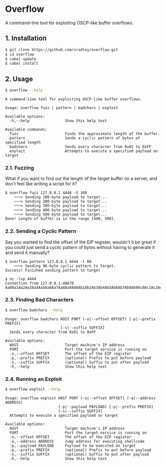 # Overflow
A command-line tool for exploiting OSCP-like buffer overflows.

## 1. Installation
```sh
$ git clone https://github.com/sradley/overflow.git
$ cd overflow
$ cabal update
$ cabal install
```

## 2. Usage
```sh
$ overflow --help
```
```
A command-line tool for exploiting OSCP-like buffer overflows.

Usage: overflow fuzz | pattern | badchars | exploit

Available options:
  -h,--help                Show this help text

Available commands:
  fuzz                     Finds the approximate length of the buffer.
  pattern                  Sends a cyclic pattern of bytes of specified length
  badchars                 Sends every character from 0x01 to 0xFF
  exploit                  Attempts to execute a specified payload on target
```

### 2.1. Fuzzing 
What if you want to find out the length of the target buffer on a server, and
don't feel like writing a script for it?
```
$ overflow fuzz 127.0.0.1 4444 -S 100
    ───> Sending 100-byte payload to target...
    ───> Sending 200-byte payload to target...
    ───> Sending 300-byte payload to target...
    ───> Sending 400-byte payload to target...
    ───> Sending 500-byte payload to target...
Done! Length of buffer is in the range [400, 500].
```

### 2.2. Sending a Cyclic Pattern
Say you wanted to find the offset of the EIP register, wouldn't it be great if
you could just send a cyclic pattern of bytes without having to generate it and
send it manually?

```
$ overflow pattern 127.0.0.1 4444 -l 80
    ───> Sending 80-byte cyclic pattern to target.
Success! Finished sending pattern to target
```
```
$ nc -lvp 4444
Connection from 127.0.0.1:48870
Aa0Aa1Aa2Aa3Aa4Aa5Aa6Aa7Aa8Aa9Ab0Ab1Ab2Ab3Ab4Ab5Ab6Ab7Ab8Ab9Ac0Ac1Ac2Ac3Ac4Ac5Ac
```

### 2.3. Finding Bad Characters
```sh
$ overflow badchars --help
```
```
Usage: overflow badchars HOST PORT (-o|--offset OFFSET) [-p|--prefix PREFIX] 
                         [-s|--suffix SUFFIX]
  Sends every character from 0x01 to 0xFF

Available options:
  HOST                     Target machine's IP address
  PORT                     Port the target service is running on
  -o,--offset OFFSET       The offset of the EIP register
  -p,--prefix PREFIX       (optional) Prefix to put before payload
  -s,--suffix SUFFIX       (optional) Suffix to put after payload
  -h,--help                Show this help text
```

### 2.4. Running an Exploit
```sh
$ overflow exploit --help
```
```
Usage: overflow exploit HOST PORT (-o|--offset OFFSET) (-a|--address ADDRESS)
                        (-p|--payload PAYLOAD) [-p|--prefix PREFIX] 
                        [-s|--suffix SUFFIX]
  Attempts to execute a specified payload on target

Available options:
  HOST                     Target machine's IP address
  PORT                     Port the target service is running on
  -o,--offset OFFSET       The offset of the EIP register
  -a,--address ADDRESS     Jump address for executing shellcode
  -p,--payload PAYLOAD     Payload to be executed on target
  -p,--prefix PREFIX       (optional) Prefix to put before payload
  -s,--suffix SUFFIX       (optional) Suffix to put after payload
  -h,--help                Show this help text
```

